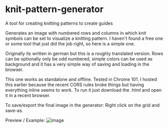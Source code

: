 # knit-pattern-generator
A tool for creating knitting patterns to create guides

Generates an image with numbered rows and columns in which knit symbols can be set to visualize a knitting pattern.
I haven't found a free one or some tool that just did the job right, so here is a simple one.

Originally its written in german but this is a roughly translated version.
Rows can be optionally only be odd numbered, simple colors can be used as background and it has a very simple way of saving and loading in the browser.

This one works as standalone and offline. Tested in Chrome 101.
I hosted this earlier because the recent CORS rules broke things but having everything inline seems to work.
To run it just download the .html and open it in a recent browser.

To save/export the final image in the generator: Right click on the grid and save-as.

Preview / Example:
![image](https://user-images.githubusercontent.com/19379091/168412772-b6d2a707-99be-4162-b364-9c9806dff1b7.png)
